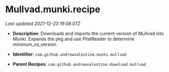 # Mullvad.munki.recipe

_Last updated 2021-12-23 19:58:07Z_

- **Description**: Downloads and imports the current version of Mullvad into Munki. Expands the pkg and use PlistReader to determine minimum_os_version.

- **Identifier**: `com.github.andrewvalentine.munki.mullvad`

- **Parent Recipes**: `com.github.andrewvalentine.download.mullvad`